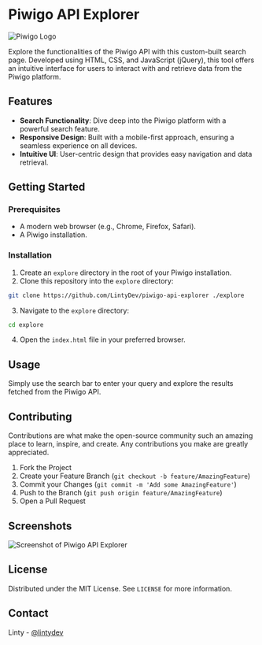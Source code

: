 # Piwigo API Explorer
![Piwigo Logo](https://lintyserver.cloud/assets/img/piwigo-logo.svg)

Explore the functionalities of the Piwigo API with this custom-built search page. Developed using HTML, CSS, and JavaScript (jQuery), this tool offers an intuitive interface for users to interact with and retrieve data from the Piwigo platform.

## Features
- **Search Functionality**: Dive deep into the Piwigo platform with a powerful search feature.
- **Responsive Design**: Built with a mobile-first approach, ensuring a seamless experience on all devices.
- **Intuitive UI**: User-centric design that provides easy navigation and data retrieval.

## Getting Started

### Prerequisites
- A modern web browser (e.g., Chrome, Firefox, Safari).
- A Piwigo installation.

### Installation
1. Create an `explore` directory in the root of your Piwigo installation.
2. Clone this repository into the `explore` directory:
```bash
git clone https://github.com/LintyDev/piwigo-api-explorer ./explore
```

3. Navigate to the `explore` directory:
```bash
cd explore
```

4. Open the `index.html` file in your preferred browser.

## Usage
Simply use the search bar to enter your query and explore the results fetched from the Piwigo API.

## Contributing
Contributions are what make the open-source community such an amazing place to learn, inspire, and create. Any contributions you make are greatly appreciated.

1. Fork the Project
2. Create your Feature Branch (`git checkout -b feature/AmazingFeature`)
3. Commit your Changes (`git commit -m 'Add some AmazingFeature'`)
4. Push to the Branch (`git push origin feature/AmazingFeature`)
5. Open a Pull Request

## Screenshots
![Screenshot of Piwigo API Explorer](https://i.postimg.cc/q7K8WXZn/Capture-d-e-cran-2023-08-15-a-21-57-12.png)

## License
Distributed under the MIT License. See `LICENSE` for more information.

## Contact
Linty - [@lintydev](https://twitter.com/lintydev) 

